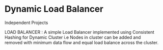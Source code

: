 # Dynamic Load Balancer
Independent Projects

LOAD BALANCER :  A simple Load Balancer implemented using Consistent Hashing for Dynamic Cluster i.e Nodes in cluster can be added
                and removed with minimum data flow and equal load balance across the cluster.

